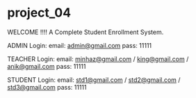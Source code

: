 # project_04
WELCOME !!!!
A Complete Student Enrollment System.

ADMIN Login:
email: admin@gmail.com
pass: 11111

TEACHER Login:
email: minhaz@gmail.com / king@gmail.com / anik@gmail.com
pass: 11111

STUDENT Login:
email: std1@gmail.com / std2@gmail.com / std3@gmail.com
pass: 11111
